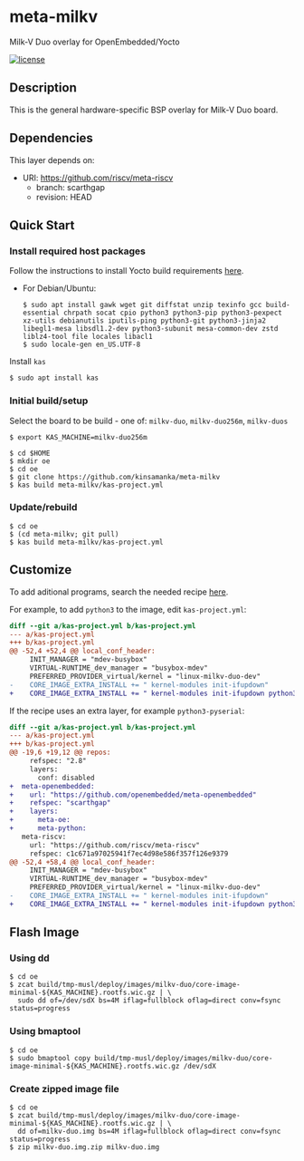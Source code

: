 # meta-milkv
Milk-V Duo overlay for OpenEmbedded/Yocto

[![license](https://img.shields.io/github/license/mashape/apistatus.svg)](https://github.com/kinsamanka/meta-milkv/blob/master/LICENSE)

## Description

This is the general hardware-specific BSP overlay for Milk-V Duo board.

## Dependencies

This layer depends on:

* URI: https://github.com/riscv/meta-riscv
  * branch: scarthgap
  * revision: HEAD

## Quick Start

### Install required host packages

Follow the instructions to install Yocto build requirements [here](https://docs.yoctoproject.org/ref-manual/system-requirements.html#required-packages-for-the-build-host).

 * For  Debian/Ubuntu:
    ```shell
    $ sudo apt install gawk wget git diffstat unzip texinfo gcc build-essential chrpath socat cpio python3 python3-pip python3-pexpect xz-utils debianutils iputils-ping python3-git python3-jinja2 libegl1-mesa libsdl1.2-dev python3-subunit mesa-common-dev zstd liblz4-tool file locales libacl1
    $ sudo locale-gen en_US.UTF-8
    ```
Install `kas`
```shell
$ sudo apt install kas
```

### Initial build/setup

Select the board to be build - one of: `milkv-duo`, `milkv-duo256m`, `milkv-duos`
```shell
$ export KAS_MACHINE=milkv-duo256m
```

```shell
$ cd $HOME
$ mkdir oe
$ cd oe
$ git clone https://github.com/kinsamanka/meta-milkv
$ kas build meta-milkv/kas-project.yml
```

### Update/rebuild

```shell
$ cd oe
$ (cd meta-milkv; git pull)
$ kas build meta-milkv/kas-project.yml
```

## Customize

To add aditional programs, search the needed recipe [here](https://layers.openembedded.org/layerindex/branch/master/recipes/).

For example, to add `python3` to the image, edit `kas-project.yml`:
```diff
diff --git a/kas-project.yml b/kas-project.yml
--- a/kas-project.yml
+++ b/kas-project.yml
@@ -52,4 +52,4 @@ local_conf_header:
     INIT_MANAGER = "mdev-busybox"
     VIRTUAL-RUNTIME_dev_manager = "busybox-mdev"
     PREFERRED_PROVIDER_virtual/kernel = "linux-milkv-duo-dev"
-    CORE_IMAGE_EXTRA_INSTALL += " kernel-modules init-ifupdown"
+    CORE_IMAGE_EXTRA_INSTALL += " kernel-modules init-ifupdown python3"
```
If the recipe uses an extra layer, for example `python3-pyserial`:
```diff
diff --git a/kas-project.yml b/kas-project.yml
--- a/kas-project.yml
+++ b/kas-project.yml
@@ -19,6 +19,12 @@ repos:
     refspec: "2.8"
     layers:
       conf: disabled
+  meta-openembedded:
+    url: "https://github.com/openembedded/meta-openembedded"
+    refspec: "scarthgap"
+    layers:
+      meta-oe:
+      meta-python:
   meta-riscv:
     url: "https://github.com/riscv/meta-riscv"
     refspec: c1c671a97025941f7ec4d98e586f357f126e9379
@@ -52,4 +58,4 @@ local_conf_header:
     INIT_MANAGER = "mdev-busybox"
     VIRTUAL-RUNTIME_dev_manager = "busybox-mdev"
     PREFERRED_PROVIDER_virtual/kernel = "linux-milkv-duo-dev"
-    CORE_IMAGE_EXTRA_INSTALL += " kernel-modules init-ifupdown"
+    CORE_IMAGE_EXTRA_INSTALL += " kernel-modules init-ifupdown python3 python3-pyserial"
```

## Flash Image

### Using dd
```shell
$ cd oe
$ zcat build/tmp-musl/deploy/images/milkv-duo/core-image-minimal-${KAS_MACHINE}.rootfs.wic.gz | \
  sudo dd of=/dev/sdX bs=4M iflag=fullblock oflag=direct conv=fsync status=progress
```

### Using bmaptool
```shell
$ cd oe
$ sudo bmaptool copy build/tmp-musl/deploy/images/milkv-duo/core-image-minimal-${KAS_MACHINE}.rootfs.wic.gz /dev/sdX
```

### Create zipped image file
```shell
$ cd oe
$ zcat build/tmp-musl/deploy/images/milkv-duo/core-image-minimal-${KAS_MACHINE}.rootfs.wic.gz | \
  dd of=milkv-duo.img bs=4M iflag=fullblock oflag=direct conv=fsync status=progress
$ zip milkv-duo.img.zip milkv-duo.img
```

